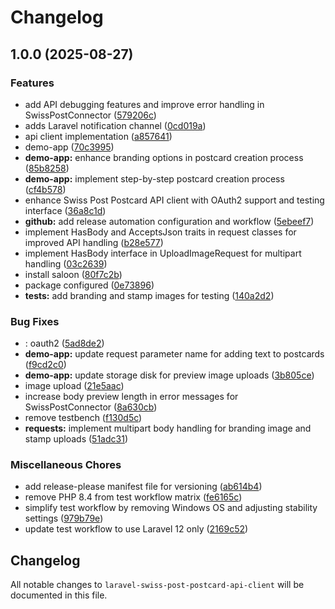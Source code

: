 # Changelog

## 1.0.0 (2025-08-27)


### Features

* add API debugging features and improve error handling in SwissPostConnector ([579206c](https://github.com/gigerIT/laravel-swiss-post-postcard-api-client/commit/579206c5d9f23785ae1a623631978164dee9b54a))
* adds Laravel notification channel ([0cd019a](https://github.com/gigerIT/laravel-swiss-post-postcard-api-client/commit/0cd019a679f27e36afc61baa4609e682fe3dca60))
* api client implementation ([a857641](https://github.com/gigerIT/laravel-swiss-post-postcard-api-client/commit/a857641732577132721718a1637c7caad00a596a))
* demo-app ([70c3995](https://github.com/gigerIT/laravel-swiss-post-postcard-api-client/commit/70c3995ca77a3f941a5dea7774885c75482ef0a0))
* **demo-app:** enhance branding options in postcard creation process ([85b8258](https://github.com/gigerIT/laravel-swiss-post-postcard-api-client/commit/85b8258035a213cc50132b1d93bbf5a69195d6d9))
* **demo-app:** implement step-by-step postcard creation process ([cf4b578](https://github.com/gigerIT/laravel-swiss-post-postcard-api-client/commit/cf4b578b8ce50524a37f1c26fbed8347974f943d))
* enhance Swiss Post Postcard API client with OAuth2 support and testing interface ([36a8c1d](https://github.com/gigerIT/laravel-swiss-post-postcard-api-client/commit/36a8c1d2d333289862d14dd674df9ed1f8761c3b))
* **github:** add release automation configuration and workflow ([5ebeef7](https://github.com/gigerIT/laravel-swiss-post-postcard-api-client/commit/5ebeef7291fae30a0de727c5147b64c4272d937e))
* implement HasBody and AcceptsJson traits in request classes for improved API handling ([b28e577](https://github.com/gigerIT/laravel-swiss-post-postcard-api-client/commit/b28e57777ba10054f3cad35bfcc4568c3154d66f))
* implement HasBody interface in UploadImageRequest for multipart handling ([03c2639](https://github.com/gigerIT/laravel-swiss-post-postcard-api-client/commit/03c26396b279a97f8897646736c8751bf0a69dd9))
* install saloon ([80f7c2b](https://github.com/gigerIT/laravel-swiss-post-postcard-api-client/commit/80f7c2b766736051b4f20a29ab85fe736f5a769e))
* package configured ([0e73896](https://github.com/gigerIT/laravel-swiss-post-postcard-api-client/commit/0e738963526da947358726f1caabb3a2b763f03a))
* **tests:** add branding and stamp images for testing ([140a2d2](https://github.com/gigerIT/laravel-swiss-post-postcard-api-client/commit/140a2d210b3099e24cedc935f3712f4161cca7f1))


### Bug Fixes

* : oauth2 ([5ad8de2](https://github.com/gigerIT/laravel-swiss-post-postcard-api-client/commit/5ad8de2bcda6960f8d5d6470da53c115b4056c56))
* **demo-app:** update request parameter name for adding text to postcards ([f9cd2c0](https://github.com/gigerIT/laravel-swiss-post-postcard-api-client/commit/f9cd2c0ecd5dcadaf9ccaf43ac379dc5646e7150))
* **demo-app:** update storage disk for preview image uploads ([3b805ce](https://github.com/gigerIT/laravel-swiss-post-postcard-api-client/commit/3b805ceed9af2e9d06564962a5407417c401c0a0))
* image upload ([21e5aac](https://github.com/gigerIT/laravel-swiss-post-postcard-api-client/commit/21e5aacdad90684e75808c249dba82e78b346514))
* increase body preview length in error messages for SwissPostConnector ([8a630cb](https://github.com/gigerIT/laravel-swiss-post-postcard-api-client/commit/8a630cb7cfd209f078fd6d561ca9b4f40b2b489b))
* remove testbench ([f130d5c](https://github.com/gigerIT/laravel-swiss-post-postcard-api-client/commit/f130d5c64f12b06271c47ab22fe5d690d56fdf15))
* **requests:** implement multipart body handling for branding image and stamp uploads ([51adc31](https://github.com/gigerIT/laravel-swiss-post-postcard-api-client/commit/51adc31513d134e78b9153352927e85a1493517e))


### Miscellaneous Chores

* add release-please manifest file for versioning ([ab614b4](https://github.com/gigerIT/laravel-swiss-post-postcard-api-client/commit/ab614b41c3c677bb2fcf0bb3cc43e1fd21ed358b))
* remove PHP 8.4 from test workflow matrix ([fe6165c](https://github.com/gigerIT/laravel-swiss-post-postcard-api-client/commit/fe6165c9b1dadc76b909c5663491462153f88b31))
* simplify test workflow by removing Windows OS and adjusting stability settings ([979b79e](https://github.com/gigerIT/laravel-swiss-post-postcard-api-client/commit/979b79e049b156b9793e3cc08726ddcaad1e83f9))
* update test workflow to use Laravel 12 only ([2169c52](https://github.com/gigerIT/laravel-swiss-post-postcard-api-client/commit/2169c52ed557e57bf88c694e2ebd98a3b3c360c9))

## Changelog

All notable changes to `laravel-swiss-post-postcard-api-client` will be documented in this file.
